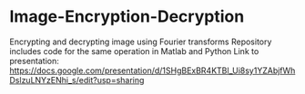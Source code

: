 # Image-Encryption-Decryption
Encrypting and decrypting image using Fourier transforms 
Repository includes code for the same operation in Matlab and Python
Link to presentation:
https://docs.google.com/presentation/d/1SHgBExBR4KTBl_Ui8sy1YZAbjfWhDslzuLNYzENhi_s/edit?usp=sharing
